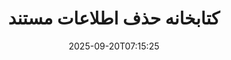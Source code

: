 ---
############################# Static ############################
layout: "family"
date:  2025-09-20T07:15:25
draft: false

product: "Redaction"
product_tag: "redaction"

lang: fa

############################# Head ############################
head_title: "راهکار حذف اطلاعات مستند. هرگونه داده‌ی حساس را ویرایش یا حذف کنید."
head_description: "متن، تصاویر یا متادیتا را در PDFها، مستندات ورد، صفحات اکسل، ارائه‌های پاورپوینت، تصاویر و غیره حذف یا مخفی کنید. از کتابخانه ما در برنامه‌های کاربردی .NET, Java, Python، جاوا، پایتون یا مبتنی بر ابر خود استفاده کنید."

############################# Header ############################
title: "کتابخانه حذف اطلاعات مستند"
description:  |
  اطلاعات خصوصی را از انواع مختلف فایل‌ها مخفی یا حذف کنید.

  متن یا تصاویر را ویرایش کنید تا محتوای حساس حذف شود.

  با استفاده از ویژگی‌های پیشرفته ما، متادیتای فایل را مدیریت کنید.

############################# Supported Platforms ###############################
supported_platforms:
  enable: true
  head_title: "پلتفرم خود را انتخاب کنید"
  title: "استقلال پلتفرم"
  description: "کتابخانه GroupDocs.Redaction از سیستم‌عامل‌ها و فریم‌ورک‌های زیر پشتیبانی می‌کند:"
  details_link_title: "بیشتر بیاموزید"

  items:
    # items loop
    - title: ".NET"
      description: GroupDocs.Redaction .NET 
      color: "blue"
      tag: "net"
      link: "/redaction/net/"
      features_link: "https://docs.groupdocs.com/redaction/net/system-requirements/"
      features:
          # features loop
          - rows: "3"
            content: |
                    .NET 6.0+ <br> .NET Core 3.1 <br> .NET Framework 4.6.2+
      
          # features loop
          - rows: "4"
            content: |
                    Windows <br> Linux <br> Mac OS <br> Microsoft Azure
      
          # features loop
          - rows: "3"
            content: |
                    Microsoft Visual Studio <br> JetBrains Rider <br> Microsoft Visual Code
      
          # features loop
          - rows: "1"
            content: |
                    30+ file formats
      

    # items loop
    - title: "Java"
      description: GroupDocs.Redaction Java
      color: "red"
      tag: "java"
      link: "/redaction/java/"
      features_link: "https://docs.groupdocs.com/redaction/java/system-requirements/"
      features:
          # features loop
          - rows: "3"
            content: |
                    Java 8 or higher <br> Kotlin
      
          # features loop
          - rows: "4"
            content: |
                    Windows <br> Linux <br> Mac OS
      
          # features loop
          - rows: "3"
            content: |
                    IntelliJ IDEA <br> Eclipse <br> NetBeans
      
          # features loop
          - rows: "1"
            content: |
                    30+ file formats

    # items loop
    - title: "Python"
      description: GroupDocs.Redaction Python
      color: "yellow"
      tag: "python-net"
      link: "/redaction/python-net/"
      features_link: "https://docs.groupdocs.com/redaction/python-net/system-requirements/"
      features:
          # features loop
          - rows: "3"
            content: |
                    Python 3.9+ and .NET 6+
      
          # features loop
          - rows: "4"
            content: |
                    Windows <br> Linux <br> Mac OS
      
          # features loop
          - rows: "3"
            content: |
                    IDLE <br> PyCharm <br> Visual Studio Code
      
          # features loop
          - rows: "1"
            content: |
                    30+ file formats

############################# Features ###############################
features:
  enable: true
  title: "GroupDocs.Redaction در یک نگاه"
  description: "راهکاری برای مدیریت محتوا در PDFها، مستندات آفیس، تصاویر و سایر فایل‌های تجاری."

  items:
    # items loop
    - icon: "text"
      title: "حذف یا ویرایش متن"
      content: "متن حساس را در مستندات خود پیدا کرده و حذف کنید."

    # items loop
    - icon: "image"
      title: "حذف تصاویر"
      content: "به سادگی نواحی تصویر را در فایل‌های خود مخفی کنید."

    # items loop
    - icon: "template"
      title: "مدیریت متادیتا"
      content: "متادیتاهایی مانند نویسنده در مستندات ورد یا داده‌های EXIF در تصاویر را حذف یا جایگزین کنید."

    # items loop
    - icon: "pdf"
      title: "ویژگی‌های پیشرفته"
      content: "با استفاده از عبارات منظم یا ادغام هوش مصنوعی، داده‌ها را برای حذف جستجو کنید."

############################# Code samples ############################
code_samples:
  enable: true
  title: "نمونه‌های کد GroupDocs.Redaction"
  description: "موارد استفاده معمول از عملیات حذف GroupDocs.Redaction."
  items:
    # code sample loop
    - title: "چگونه متن را در فایل‌های PDF حذف کنیم"
      content: |
       GroupDocs.Redaction بهترین راهکار برای حذف متن در مستندات شما در چند مرحله است.
      samples:
        - language: "C#"
          color: "blue"
          content: |
            ```csharp {style=abap}   
            // مسیر فایل را که باید حذف شود به یک نمونه از Redactor منتقل کنید
            using (Redactor redactor  = new Redactor("source.pdf"))
            {
                // گزینه‌های حذف را تعیین کنید
                var redaction = new ExactPhraseRedaction("Sensitive data", new ReplacementOptions("[hidden]"));

                // حذف کنید و نتیجه را ذخیره کنید
                redactor.Apply(redaction);

                var outputFile = redactor.Save();
            }   
            ```
        - language: "Java"
          color: "red"
          content: |
            ```java {style=abap}   
            // مسیر فایل را که باید حذف شود به یک نمونه از Redactor منتقل کنید
            final Redactor redactor  = new Redactor("source.pdf");

            try 
            {
                // گزینه‌های حذف را تعیین کنید
                ExactPhraseRedaction redaction = new ExactPhraseRedaction("Sensitive data", new ReplacementOptions("[hidden]"));

                // حذف کنید و نتیجه را ذخیره کنید
                redactor.apply(redaction);
                redactor.save();
            }
            finally { redactor.close(); } 
            ```
        - language: "Python"
          color: "yellow"
          content: |
            ```python {style=abap}
            import groupdocs.redaction as gr
            import groupdocs.redaction.options as gro
            import groupdocs.redaction.redactions as grr

            def run():

                # مسیر فایل را که باید حذف شود به یک نمونه از Redactor منتقل کنید
                with gr.Redactor("source.pdf") as redactor:

                    # گزینه‌های حذف را تعیین کنید
                    repl_opt = grr.ReplacementOptions("[hidden]")
                    ex_red = grr.ExactPhraseRedaction("Sensitive data", repl_opt)

                    # حذف کنید و نتیجه را ذخیره کنید
                    result = redactor.apply(ex_red)
        
                    so = gro.SaveOptions()
                    so.add_suffix = True
                    so.rasterize_to_pdf = False
                    result_path = redactor.save(so)
            ```

############################# Supported Formats ###############################
formats:
  enable: true
  title: "پشتیبانی از ۳۰+ فرمت فایل"
  description: "GroupDocs.Redaction عملیات حذف را در تمام فرمت‌های فایل تجاری معمولی پشتیبانی می‌کند."

############################# Metrics ###############################
metrics:
  enable: true
  title: "GroupDocs.Redaction دستاوردها"
  description: "نکات کلیدی که موفقیت کتابخانه ما را نشان می‌دهد را کشف کنید"

  items:
    # items loop
    - number: "30+"
      title: "فرمت‌های پشتیبانی شده"
      content: "GroupDocs.Redaction از عملیات با بیش از ۳۰ فرمت فایل معمولی پشتیبانی می‌کند."

    # items loop
    - number: "440k"
      title: "دانلودهای NuGet"
      content: "GroupDocs.Redaction برای .NET بیش از ۴۴۰٫۰۰۰ بار از NuGet دانلود شده است."

    # items loop
    - number: "12k"
      title: "دانلودهای Maven"
      content: "GroupDocs.Redaction بیش از ۱۲٫۰۰۰ دانلود در Maven دارد و قابلیت‌های قدرتمند حذف جاوا را ارائه می‌کند."

    # items loop
    - number: "140+"
      title: "مشتریان راضی"
      content: "هر دو شرکت‌های جهانی و توسعه‌دهندگان مستقل به محصولات GroupDocs برای ساخت راهکارهای نوآورانه وابسته‌اند."


############################# Customers ###############################
customers:
  enable: true
  title: "مشتریان راضی ما"
  description: "کتابخانه‌های GroupDocs مورد اعتماد برندهای جهانی شناخته‌شده و محترم است."

  items:
    # items loop
    - title: "BenQ Corporation"
      logo: "benq"
      
    # items loop
    - title: "Nasdaq Stock Market"
      logo: "nasdaq"
      
    # items loop
    - title: "AT&T Inc."
      logo: "att"
      
    # items loop
    - title: "Customer logo AstraZeneca"
      logo: "astrazeneca"
      
    # items loop
    - title: "Central Bank of Argentina"
      logo: "argentinacentralbank"
      
    # items loop
    - title: "Roche Holding AG"
      logo: "roche"
      
    # items loop
    - title: "Capita"
      logo: "capita"
      
    # items loop
    - title: "Axa S.A."
      logo: "axa"
      
    # items loop
    - title: "Instructure Inc."
      logo: "instructure"
      
    # items loop
    - title: "Wipro"
      logo: "wipro"


############################# Actions ###############################
actions:
  enable: true
  title: "آیا آماده‌اید شروع کنید؟"
  description: "ویژگی‌های GroupDocs.Redaction را به صورت رایگان در پلتفرم خود آزمایش کنید."

  items:
    # items loop
    - title: ".NET"
      color: "blue"
      link: "/redaction/net/"

    # items loop
    - title: "Java"
      color: "red"
      link: "/redaction/java/"

    # items loop
    - title: "Node.js"
      color: "yellow"
      link: "/redaction/python-net/"   

############################# FAQ ###############################
faq:
  enable: true
  title: "سوالات متداول"
  description: "پاسخ‌های به متداول‌ترین سوالات."

  items:
    # items loop
    - question: "آیا کتابخانه GroupDocs.Redaction به هرگونه نرم‌افزار ثالث برای دستکاری مستندات نیاز دارد؟"
      answer: "GroupDocs.Redaction به هیچ نرم‌افزاری خارجی مانند Adobe Acrobat، Microsoft Office یا دیگران نیاز ندارد."

    # items loop
    - question: "آیا می‌توانم قبل از خرید کتابخانه GroupDocs.Redaction را امتحان کنم؟"
      answer: "بله، می‌توانید GroupDocs.Redaction را بدون خرید مجوز امتحان کنید. این در حالت آزمایشی کار می‌کند که برچسب‌های آزمایشی را اضافه کرده و خروجی را به ۳ صفحه اول محدود می‌کند. برای آزمایش بدون محدودیت، درخواست یک مجوز موقت ۳۰ روزه دهید. برای جزئیات بیشتر، [اینجا]( https://purchase.groupdocs.com/temporary-license/ ) را ببینید."

    # items loop
    - question: "چه گزینه‌های مجوزی در دسترس است؟"
      answer: "ما چندین نوع مجوز بر اساس نیازهای توسعه و توزیع شما ارائه می‌دهیم. این شامل مجوزهای مبتنی بر توسعه‌دهنده، مبتنی بر سایت و مجوزهای اندازه‌گیری‌شده بر اساس استفاده است. برای کسب اطلاعات بیشتر [اینجا]( https://purchase.groupdocs.com/pricing/redaction/net/ ) را ببینید."

############################# Cloud Links ###############################
cloud_links:
  enable: false
  title: "GroupDocs.Redaction API‌های بدون کد"
  description: "ادغام حذف اطلاعات مستند در هر برنامه‌ای با استفاده از API ابری RESTful ما."
  
  items:
    # items loop
    - title: "GroupDocs.Redaction Cloud for cURL"
      content: "از دستورات cURL با API ابری ما برای حذف مستندات در طیف وسیعی از فرمت‌های پشتیبانی شده استفاده کنید."
      icon: "groupdocs_redaction-for-curl"
      link: "https://products.groupdocs.cloud/redaction/curl"

    # items loop
    - title: "GroupDocs.Redaction Cloud for .NET"
      content: "تصاویر، متن و متادیتا را استخراج کرده یا اسناد را با استفاده از الگوها در برنامه‌های کاربردی Microsoft .NET حذف کنید."
      icon: "groupdocs_redaction-for-net"
      link: "https://products.groupdocs.cloud/redaction/net"

    # items loop
    - title: "GroupDocs.Redaction Cloud for Java"
      content: "SDK جاوا برای حذف مستندات و استخراج داده‌ها در برنامه‌های مبتنی بر جاوا شما."
      icon: "groupdocs_redaction-for-java"
      link: "https://products.groupdocs.cloud/redaction/java"

############################# App links ###############################
app_links:
  enable: true
  title: "GroupDocs.Redaction برنامه‌های بدون کد"
  description: "یک برنامه مبتنی بر وب که به شما این امکان را می‌دهد که بیش از ۳۰ فرمت فایل محبوب را مستقیماً در مرورگر خود حذف کنید."

  items:
    # items loop
    - title: "GroupDocs.Redaction Total"
      content: "ابزار آنلاین رایگان برای حذف Word، Excel، PowerPoint، PDF و بیش از ۳۰ نوع فایل دیگر."
      icon: "groupdocs_redaction-app"
      link: "https://products.groupdocs.app/redaction/total"

    # items loop
    - title: "GroupDocs.Redaction DOCX"
      content: "مستندات ورد را در مرورگر خود حذف کرده و تصاویر، متن یا متادیتا را استخراج کنید."
      icon: "groupdocs_words-app"
      link: "https://products.groupdocs.app/redaction/docx"

    # items loop
    - title: "GroupDocs.Redaction PDF"
      content: "ابزار حذف PDF رایگان که در هر دستگاه یا پلتفرمی بدون محدودیت کار می‌کند."
      icon: "groupdocs_pdf-app"
      link: "https://products.groupdocs.app/redaction/pdf"


      


---